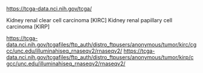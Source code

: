 https://tcga-data.nci.nih.gov/tcga/

Kidney renal clear cell carcinoma [KIRC]
Kidney renal papillary cell carcinoma [KIRP]


https://tcga-data.nci.nih.gov/tcgafiles/ftp_auth/distro_ftpusers/anonymous/tumor/kirc/cgcc/unc.edu/illuminahiseq_rnaseqv2/rnaseqv2/
https://tcga-data.nci.nih.gov/tcgafiles/ftp_auth/distro_ftpusers/anonymous/tumor/kirp/cgcc/unc.edu/illuminahiseq_rnaseqv2/rnaseqv2/
